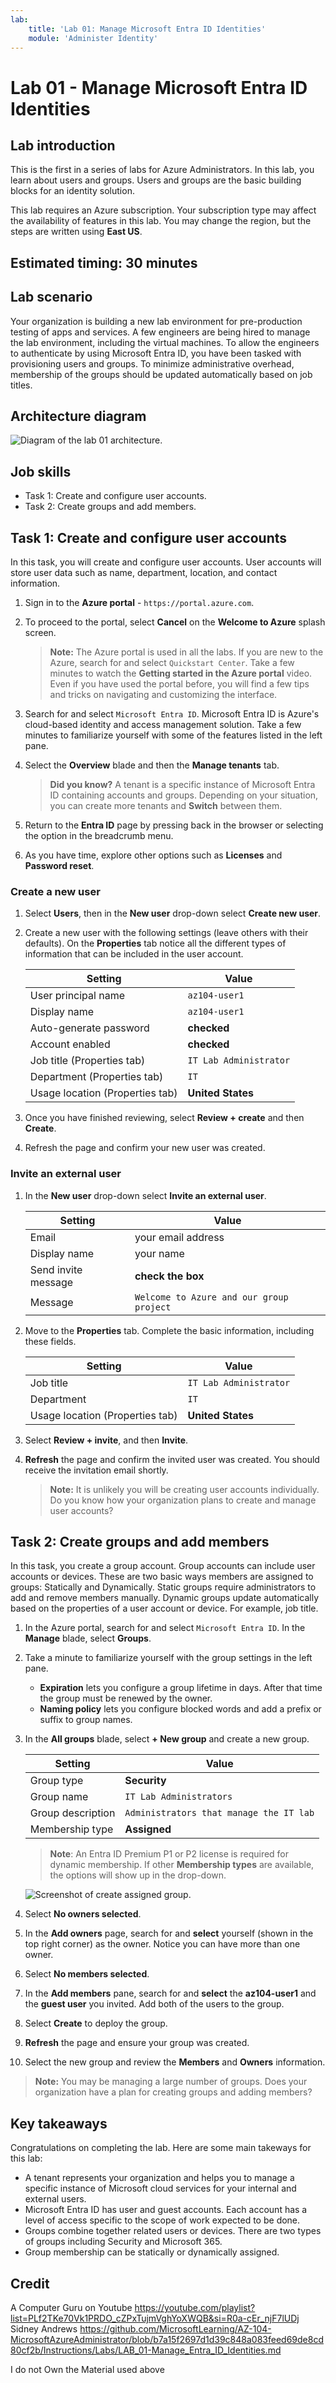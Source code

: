 ```yaml
---
lab:
    title: 'Lab 01: Manage Microsoft Entra ID Identities'
    module: 'Administer Identity'
---
```


# Lab 01 - Manage Microsoft Entra ID Identities

## Lab introduction

This is the first in a series of labs for Azure Administrators. In this lab, you learn about users and groups. Users and groups are the basic building blocks for an identity solution. 

This lab requires an Azure subscription. Your subscription type may affect the availability of features in this lab. You may change the region, but the steps are written using **East US**. 


## Estimated timing: 30 minutes

## Lab scenario

Your organization is building a new lab environment for pre-production testing of apps and services.  A few engineers are being hired to manage the lab environment, including the virtual machines. To allow the engineers to authenticate by using Microsoft Entra ID, you have been tasked with provisioning users and groups. To minimize administrative overhead, membership of the groups should be updated automatically based on job titles. 

## Architecture diagram

![Diagram of the lab 01 architecture.](media/az104-lab01-architecture.png)

## Job skills

+ Task 1: Create and configure user accounts.
+ Task 2: Create groups and add members.

## Task 1: Create and configure user accounts

In this task, you will create and configure user accounts. User accounts will store user data such as name, department, location, and contact information.

1. Sign in to the **Azure portal** - `https://portal.azure.com`.

1. To proceed to the portal, select **Cancel** on the **Welcome to Azure** splash screen. 

    >**Note:** The Azure portal is used in all the labs. If you are new to the Azure, search for and select `Quickstart Center`. Take a few minutes to watch the **Getting started in the Azure portal** video. Even if you have used the portal before, you will find a few tips and tricks on navigating and customizing the interface.
    
1. Search for and select `Microsoft Entra ID`. Microsoft Entra ID is Azure's cloud-based identity and access management solution. Take a few minutes to familiarize yourself with some of the features listed in the left pane. 

1. Select the **Overview** blade and then the **Manage tenants** tab. 

    >**Did you know?** A tenant is a specific instance of Microsoft Entra ID containing accounts and groups. Depending on your situation, you can create more tenants and **Switch** between them. 

1. Return to the **Entra ID** page by pressing back in the browser or selecting the option in the breadcrumb menu.

1. As you have time, explore other options such as **Licenses** and **Password reset**.
   
### Create a new user

1. Select **Users**, then in the **New user** drop-down select **Create new user**. 

1. Create a new user with the following settings (leave others with their defaults). On the **Properties** tab notice all the different types of information that can be included in the user account. 

    | Setting | Value |
    | --- | --- |
    | User principal name | `az104-user1` |
    | Display name | `az104-user1` |
    | Auto-generate password | **checked** |
    | Account enabled | **checked** |
    | Job title (Properties tab) | `IT Lab Administrator` |
    | Department (Properties tab) | `IT` |
    | Usage location (Properties tab) | **United States** |

1. Once you have finished reviewing, select **Review + create** and then **Create**.

1. Refresh the page and confirm your new user was created. 

### Invite an external user

1. In the **New user** drop-down select **Invite an external user**. 

    | Setting | Value |
    | --- | --- |
    | Email | your email address |
    | Display name | your name |
    | Send invite message | **check the box** |
    | Message | `Welcome to Azure and our group project` |

1. Move to the **Properties** tab. Complete the basic information, including these fields. 

    | Setting | Value |
    | --- | --- |
    | Job title  | `IT Lab Administrator` |
    | Department  | `IT` |
    | Usage location (Properties tab) | **United States** |

1. Select **Review + invite**, and then **Invite**.

1. **Refresh** the page and confirm the invited user was created. You should receive the invitation email shortly. 

    >**Note:** It is unlikely you will be creating user accounts individually. Do you know how your organization plans to create and manage user accounts?
    
## Task 2: Create groups and add members

In this task, you create a group account. Group accounts can include user accounts or devices. These are two basic ways members are assigned to groups: Statically and Dynamically. Static groups require administrators to add and remove members manually.  Dynamic groups update automatically based on the properties of a user account or device. For example, job title. 

1. In the Azure portal, search for and select `Microsoft Entra ID`. In the **Manage** blade, select **Groups**. 

1. Take a minute to familiarize yourself with the group settings in the left pane.

   + **Expiration** lets you configure a group lifetime in days. After that time the group must be renewed by the owner.
   + **Naming policy** lets you configure blocked words and add a prefix or suffix to group names.

1. In the **All groups** blade, select **+ New group** and create a new group.     

    | Setting | Value |
    | --- | --- |
    | Group type | **Security** |
    | Group name | `IT Lab Administrators` |
    | Group description | `Administrators that manage the IT lab` |
    | Membership type | **Assigned** |

    >**Note**: An Entra ID Premium P1 or P2 license is required for dynamic membership. If other **Membership types** are available, the options will show up in the drop-down. 
    
    ![Screenshot of create assigned group.](../media/az104-lab01-create-assigned-group.png)

1. Select **No owners selected**.

1. In the **Add owners** page, search for and **select** yourself (shown in the top right corner) as the owner. Notice you can have more than one owner. 

1. Select **No members selected**.

1. In the **Add members** pane, search for and **select** the **az104-user1** and the **guest user** you invited. Add both of the users to the group. 

1. Select **Create** to deploy the group.

1. **Refresh** the page and ensure your group was created.

1. Select the new group and review the **Members** and **Owners** information.

>**Note:** You may be managing a large number of groups. Does your organization have a plan for creating groups and adding members?


## Key takeaways

Congratulations on completing the lab. Here are some main takeways for this lab:

+ A tenant represents your organization and helps you to manage a specific instance of Microsoft cloud services for your internal and external users.
+ Microsoft Entra ID has user and guest accounts. Each account has a level of access specific to the scope of work expected to be done.
+ Groups combine together related users or devices. There are two types of groups including Security and Microsoft 365.
+ Group membership can be statically or dynamically assigned.

## Credit 
A Computer Guru on Youtube
https://youtube.com/playlist?list=PLf2TKe70Vk1PRDO_cZPxTujmVghYoXWQB&si=R0a-cEr_njF7lUDj
Sidney Andrews
https://github.com/MicrosoftLearning/AZ-104-MicrosoftAzureAdministrator/blob/b7a15f2697d1d39c848a083feed69de8cd80cf2b/Instructions/Labs/LAB_01-Manage_Entra_ID_Identities.md

I do not Own the Material used above

